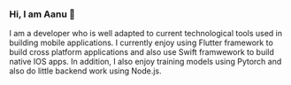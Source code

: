 ### Hi, I am Aanu 👋

I am a developer who is well adapted to current technological tools used in building mobile applications. I currently enjoy using Flutter framework to build cross platform applications and also use Swift framwework to build native IOS apps. In addition, I also enjoy training models using Pytorch and also do little backend work using Node.js.

<!--
**Aanu1995/Aanu1995** is a ✨ _special_ ✨ repository because its `README.md` (this file) appears on your GitHub profile.

Here are some ideas to get you started:

- 🔭 I’m currently working on ... Nothing
- 🌱 I’m currently learning ... Deep Learning using Pytorch
- 👯 I’m looking to collaborate on ... any Flutter projects
- 💬 Ask me about ... Flutter
-->
